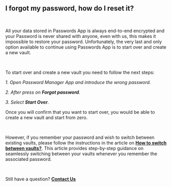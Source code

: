 <!-- 
---
title: I forgot my password, how do I reset it?
--- 
-->

## **I forgot my password, how do I reset it?**

<br />

All your data stored in Passwords App is always end-to-end encrypted and your Password is never shared with anyone, even with us, this makes it impossible to restore your password. Unfortunately, the very last and only option available to continue using Passwords App is to start over and create a new vault.

<br />

To start over and create a new vault you need to follow the next steps:

*1. Open Password Manager App and introduce the wrong password.*

*2. After press on **Forgot password**.*

*3. Select **Start Over**.*

Once you will confirm that you want to start over, you would be able to create a new vault and start from zero.

<br />

However, if you remember your password and wish to switch between existing vaults, please follow the instructions in the article on [**How to switch between vaults?**](passwords://faq?question=0003). This article provides step-by-step guidance on seamlessly switching between your vaults whenever you remember the associated password.

<br />

Still have a question?
[**Contact Us**](passwords://contact?subject=I%20forgot%20my%20password%2C%20how%20do%20I%20reset%20it%3F)
